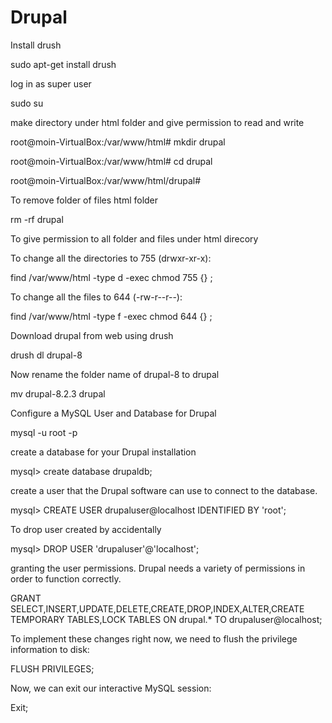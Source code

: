 # Drupal

Install drush

sudo apt-get install drush

log in as super user

sudo su

make directory under html folder and give permission to read and write

root@moin-VirtualBox:/var/www/html# mkdir drupal

root@moin-VirtualBox:/var/www/html# cd drupal

root@moin-VirtualBox:/var/www/html/drupal# 

To remove folder of files html folder 

rm -rf drupal

To give permission to all folder and files under html direcory

To change all the directories to 755 (drwxr-xr-x):

find /var/www/html -type d -exec chmod 755 {} \;

To change all the files to 644 (-rw-r--r--):

find /var/www/html -type f -exec chmod 644 {} \;

Download drupal from web using drush

drush dl drupal-8

Now rename the folder name of drupal-8 to drupal

mv drupal-8.2.3 drupal

Configure a MySQL User and Database for Drupal

mysql -u root -p

create a database for your Drupal installation

mysql> create database drupaldb;

create a user that the Drupal software can use to connect to the database.

mysql> CREATE USER drupaluser@localhost IDENTIFIED BY 'root';

To drop user created by accidentally

mysql> DROP USER 'drupaluser'@'localhost';

granting the user permissions. Drupal needs a variety of permissions in order to function correctly.

GRANT SELECT,INSERT,UPDATE,DELETE,CREATE,DROP,INDEX,ALTER,CREATE TEMPORARY TABLES,LOCK TABLES ON drupal.* TO drupaluser@localhost;

To implement these changes right now, we need to flush the privilege information to disk:

FLUSH PRIVILEGES;

Now, we can exit our interactive MySQL session:

Exit;

